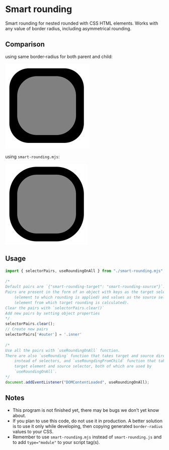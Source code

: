 # Smart rounding
Smart rounding for nested rounded with CSS HTML elements.
Works with any value of border radius, including asymmetrical rounding.
## Comparison
using same border-radius for both parent and child:

![using same border-radius for both parent and child](./readme/image.png)

using `smart-rounding.mjs`:

![using `smart-rounding.mjs`](./readme/image-1.png)
## Usage
```js
import { selectorPairs, useRoundingOnAll } from "./smart-rounding.mjs";

/*
Default pairs are `{"smart-rounding-target": "smart-rounding-source"}`.
Pairs are present in the form of an object with keys as the target selector
    (element to which rounding is applied) and values as the source selector 
    (element from which target rounding is calculated).
Clear the pairs with `selectorPairs.clear()`
Add new pairs by setting object properties
*/
selectorPairs.clear();
// Create new pairs
selectorPairs['#outer'] = '.inner'

/*
Use all the pairs with `useRoundingOnAll` function.
There are also `useRounding` function that takes target and source directly 
    instead of selectors, and `useRoungdingFromChild` function that takes
    target element and source selector, both of which are used by
    `useRoundingOnAll`.
*/
document.addEventListener("DOMContentLoaded", useRoundingOnAll);
```
## Notes
- This program is not finished yet, there may be bugs we don't yet know about.
- If you plan to use this code, do not use it in production. A better solution is to use it only while developing, then copying generated `border-radius` values to your CSS.
- Remember to use `smart-rounding.mjs` instead of `smart-rounding.js` and to add `type="module"` to your script tag(s).